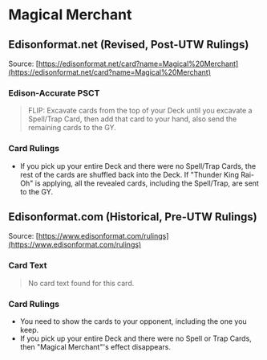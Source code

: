 # Magical Merchant

## Edisonformat.net (Revised, Post-UTW Rulings)

Source: [https://edisonformat.net/card?name=Magical%20Merchant](https://edisonformat.net/card?name=Magical%20Merchant)

### Edison-Accurate PSCT

> FLIP: Excavate cards from the top of your Deck until you excavate a Spell/Trap Card, then add that card to your hand, also send the remaining cards to the GY.

### Card Rulings

*   If you pick up your entire Deck and there were no Spell/Trap Cards, the rest of the cards are shuffled back into the Deck.
If "Thunder King Rai-Oh" is applying, all the revealed cards, including the Spell/Trap, are sent to the GY.


## Edisonformat.com (Historical, Pre-UTW Rulings)

Source: [https://www.edisonformat.com/rulings](https://www.edisonformat.com/rulings)

### Card Text

> No card text found for this card.

### Card Rulings

*   You need to show the cards to your opponent, including the one you keep.
*   If you pick up your entire Deck and there were no Spell or Trap Cards, then "Magical Merchant"'s effect disappears.



